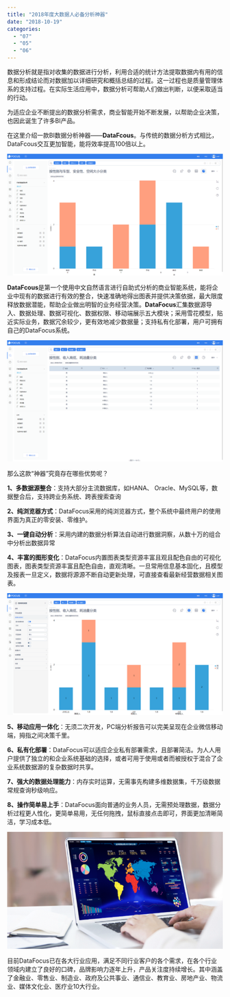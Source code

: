 ```yaml
---
title: "2018年度大数据人必备分析神器"
date: "2018-10-19"
categories: 
  - "07"
  - "05"
  - "06"
---
```


数据分析就是指对收集的数据进行分析，利用合适的统计方法提取数据内有用的信息和形成结论而对数据加以详细研究和概括总结的过程。这一过程也是质量管理体系的支持过程。在实际生活应用中，数据分析可帮助人们做出判断，以便采取适当的行动。

为适应企业不断提出的数据分析需求，商业智能开始不断发展，以帮助企业决策，也因此诞生了许多BI产品。

在这里介绍一款BI数据分析神器——**DataFcous**。与传统的数据分析方式相比，DataFcous交互更加智能，能将效率提高100倍以上。

![](images/word-image-10.png)

**DataFcous**是第一个使用中文自然语言进行自助式分析的商业智能系统，能将企业中现有的数据进行有效的整合，快速准确地得出图表并提供决策依据，最大限度释放数据潜能，帮助企业做出明智的业务经营决策。**DataFocus**汇集数据源导入、数据处理、数据可视化、数据权限、移动端展示五大模块；采用雪花模型，贴近实际业务，数据冗余较少，更有效地减少数据量；支持私有化部署，用户可拥有自己的DataFocus系统。

![](images/word-image-11.png)

那么这款“神器”究竟存在哪些优势呢？

**1、多数据源整合**：支持大部分主流数据库，如HANA、 Oracle、MySQL等，数据整合后，支持跨业务系统、跨表搜索查询

**2、纯浏览器方式**：DataFocus采用的纯浏览器方式，整个系统中最终用户的使用界面为真正的零安装、零维护。

**3、一键自动分析**：采用内建的数据分析算法自动进行数据洞察，从数十万的组合中分析出数据异常

**4、丰富的图形变化**：DataFocus内置图表类型资源丰富且观且配色自由的可视化图表，图表类型资源丰富且配色自由，直观清晰。一旦常用信息基本固化，且模型及报表一旦定义，数据将源源不断自动更新处理，可直接查看最新经营数据相关图表。

![](images/word-image-12.png)

**5、移动应用一体化**：无须二次开发，PC端分析报告可以完美呈现在企业微信移动端，拇指之间决策千里。

**6、私有化部署**：DataFocus可以适应企业私有部署需求，且部署简洁。为人人用户提供了独立的和企业系统基础的选择，或者可用于使用或者而被授权于混合了企业系统数据源的复杂数据时共享。

**7、强大的数据处理能力**：内存实时运算，无需事先构建多维数据集，千万级数据常规查询秒级响应。

**8、操作简单易上手**：DataFocus面向普通的业务人员，无需预处理数据，数据分析过程更人性化，更简单易用，无任何拖拽，鼠标直接点击即可，界面更加清晰简洁，学习成本低。

![](images/word-image-13.png)

目前DataFocus已在各大行业应用，满足不同行业客户的各个需求，在各个行业领域内建立了良好的口碑，品牌影响力逐年上升，产品关注度持续增长。其中涵盖了金融业、零售业、制造业、政府及公共事业、通信业、教育业、房地产业、物流业、媒体文化业、医疗业10大行业。
